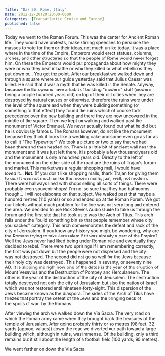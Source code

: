 ```yaml
---
Title: "Day 30: Rome, Italy"
Date: 2012-12-20T20:20:00-0600
Categories: [Transatlantic Cruise and Europe]
published: false
---
```


Today we went to the Roman Forum. This was the center for Ancient Roman
life. They would have protests, make stirring speeches to persuade the
masses to vote for them or their ideas, not much unlike today. It was a
place where in the time of the Empire, Emperors would erect statues,
columns, arches, and other structures so that the people of Rome would
never forget him. On these the Emperors would put propaganda about how
mighty they were or who they beat in battle or who they killed or what
rebellions they put down or... You get the point. After our breakfast we
walked down and through a square where our guide yesterday said that
Julius Caesar was killed. He said that it was a myth that he was killed
in the Senate. Anyway, because the Europeans have a habit of building
"modern" stuff (modern being a couple hundred years old) on top of their
old cities when they are destroyed by natural causes or otherwise.
therefore the ruins were under the level of the square and when they
were building something (or something to that effect) they found the
ruins which of course took precedence over the new building and there
they are now uncovered in the middle of the square. Then we kept on
walking and walked past the monument of Victor Emanuel. We never
actually found out what he did but he is obviously famous. The Romans
however, do not like the monument because they think it looks like a
wedding cake and some even go as far as to call it "The Typewriter." We
took a picture or two to say that we had been there and then headed on.
There is a little bit of ancient wall near the monument and it was just
left there, it is probably a few thousand years old and the monument is
only a hundred years old. Directly to the left of the monument on the
other side of the road are the ruins of Trajan's forum and market. This
market was a regular shopping mall, I would have *loved* it... **Not**.
(If you don't like shopping malls, thank Trajan for giving them to us.)
It was not much unlike the modern malls, just, well, not modern. There
were hallways lined with shops selling all sorts of things. There were
probably even souvenir shops! I'm not so sure that they had bathrooms
though... I will not elaborate on that subject. We walked past that
maybe a hundred metres (110 yards) or so and ended up at the Roman
Forum. We got our tickets without much problem for the line was not very
long and entered the area. We decided to use Rick Steve's Audio Guide to
take us through the forum and the first site that he took us to was the
Arch of Titus. This arch falls under the "build something bin so that
people remember whose city you sacked" category. This arch commemorates
the defeat and sack of the city of Jerusalem. If you know
any history you might be wondering, why are the Romans trying to take
Jerusalem if tit was already a part of the Empire? Well the Jews never
had liked being under Roman rule and eventually they decided to rebel.
There were two uprisings if I am remembering correctly, the first was
put down but the people were not dispersed and the city
was not destroyed. The second did not go so well for the Jews because
their holy city was destroyed. This happened in seventy, or seventy nine
AD. It is slipping me right now one of the dates is the year of
the eruption of Mount Vesuvius and the Destruction of Pompey and
Herculaneum. The other is the year of the destruction of the city of
Jerusalem. The destruction totally destroyed not only the city of
Jerusalem but also the nation of Israel which was not restored until
nineteen-forty-eight. This dispersion of the Jews became known as the
diaspora. The sides of the Arch of Titus have friezes that portray the
defeat of the Jews and the bringing beck of the spoils of war  by the
Romans.

After viewing the arch we walked down the Via Sacra. The very road on
which the Roman army came when they brought back the treasures of the
temple of Jerusalem. After going probably thirty or so metres (98 feet,
32 yards \[approx. values\]) down the road we diverted our path toward a
large building which, although in ruins, was immense. Of the building,
only a third remains but it still about the length of a football field
(100 yards; 90 metres).

We went further on down the Via Sacra
